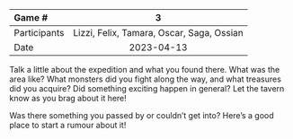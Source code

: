 
| Game #    | 3 | 
| :---        |    :----:   |
| Participants     |   Lizzi, Felix, Tamara, Oscar, Saga, Ossian   |
| Date   | 2023-04-13      |


Talk a little about the expedition and what you found there. What was the area like? What monsters did you fight along the way, and what treasures did you acquire? Did something exciting happen in general? Let the tavern know as you brag about it here!

Was there something you passed by or couldn’t get into? Here’s a good place to start a rumour about it!